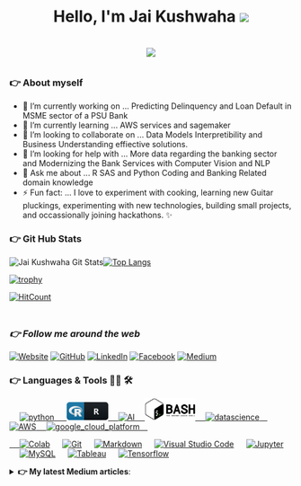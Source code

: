 <h1 align="center">Hello, I'm Jai Kushwaha <img src="https://github.com/jaikushwaha7/jaikushwaha7/blob/master/gif1.gif/" width="50" </h1>
<p align="center">
 <a href="https://github.com/DenverCoder1/readme-typing-svg"><img src="https://readme-typing-svg.herokuapp.com?lines=DS%20|%20AI%20|%20ML%20Enthusiast;Model+Developer%20|%20Model+Governance%20|%20Model+Validation;Learner+at+Heart;&center=true&width=500&height=50&font=georgia"></a>
</p>   

  ### 👉 About myself
- 🔭 I’m currently working on ... Predicting Delinquency and Loan Default in MSME sector of a PSU Bank
- 🌱 I’m currently learning ... AWS services and sagemaker
- 👯 I’m looking to collaborate on ... Data Models Interpretibility and Business Understanding effiective solutions.
- 🤔 I’m looking for help with ... More data regarding the banking sector and Modernizing the Bank Services with Computer Vision and NLP
- 💬 Ask me about ... R SAS and Python Coding and Banking Related domain knowledge
- ⚡ Fun fact: ... I love to experiment with cooking, learning new Guitar pluckings, experimenting with new technologies, building small projects, and occassionally joining hackathons. ✨

### 👉 Git Hub Stats

![Jai Kushwaha Git Stats](https://github-readme-stats-sigma-five.vercel.app/api?username=jaikushwaha7&&show_icons=true&title_color=ffffff&icon_color=bb2acf&text_color=daf7dc&bg_color=151515&v=dkE4mVhwMB4&redir_token=QUFFLUhqa1B1ZEdRd0Q0ZTdZVk9MeXEtODQzWHMxOXVsQXxBQ3Jtc0trbDd1a3c5N1RXdWxWc1JNVmp0SDhfV09FZWcwYXV4dUVXUV9fOWhkcE9CRTI1V1BtZzRFbmxqM08yWWZGRmswX1Z5VlJtQVUxc3lQdXZ3bUJoZkV6VnZjeVBjeU1TMFpvWVA3bmhNMlNRS24zQlRQOA==&event=video_description&theme=onedark)[![Top Langs](https://github-readme-stats.vercel.app/api/top-langs/?username=jaikushwaha7&layout=compact&bg_color=151515&theme=dracula)](https://github.com/anuraghazra/github-readme-stats)
                                                                                       
[![trophy](https://github-readme-stats-sigma-five.vercel.app/?username=jaikushwaha7&no-frame=true&theme=oldie)](https://github.com/jaikushwaha7/github-profile-trophy/)

[![HitCount](http://hits.dwyl.com/jaikushwaha7/jaikushwaha7.svg)](http://hits.dwyl.com/jaikushwaha7/jaikushwaha7)
<h3 align="center"><table style="background-color:#F5F5DC">

<!--<tr>
<td>

<img align="center" src="https://github.com/jaikushwaha7/jaikushwaha7/blob/master/Jai%20Photo.jpg" width="180"/>
👨‍ Jai Kushwaha 
<p align="center">
<a href = "https://github.com/jaikushwaha7"><img src = "https://github.com/harshalrj25/MasterAssetsRepo/blob/master/gitHubLogo.png" width="32" height = "33"/></a>
<a href = "https://stackoverflow.com/users/14311693/jai-kushwaha?tab=profile"><img src = "https://github.com/harshalrj25/MasterAssetsRepo/blob/master/stackoverflow svg icon.svg" width="36" height="36"/></a>
-->
</p>
</td>

</tr> 
</table></h2>


### <i> 👉 Follow me around the web</i>

<p align="left">
  	<a href="https://jaikushwaha7.github.io/JaiKushwaha.github.io//"><img src="https://img.shields.io/badge/website-000000?style=for-the-badge&logo=About.me&logoColor=white" alt="Website"/></a>
	<a href="mailto:jaikushwaha7@gmail.com><img src="https://img.shields.io/badge/Gmail-D14836?style=for-the-badge&logo=gmail&logoColor=white" alt="Gmail"/></a>
	<a href="https://github.com/jaikushwaha7"><img src="https://img.shields.io/badge/GitHub-100000?style=for-the-badge&logo=github&logoColor=white" alt="GitHub"/></a>
	<a href="https://linkedin.com/in/jai-kushwaha"><img src="https://img.shields.io/badge/LinkedIn-0077B5?style=for-the-badge&logo=linkedin&logoColor=white" alt="LinkedIn"/></a>
	<a href="https://www.facebook.com/jai.kushwaha.5/"><img src="https://img.shields.io/badge/Facebook-1877F2?style=for-the-badge&logo=facebook&logoColor=white" alt="Facebook"/></a>
        <a href="https://medium.com/@jaikushwaha7/"><img src="https://img.shields.io/badge/Medium-12100E?style=for-the-badge&logo=medium&logoColor=white" alt="Medium"/></a>

</div>

### 👉 Languages & Tools 👨‍💻 🛠
<p align="left">
<!-- For more icons please follow  https://github.com/MikeCodesDotNET/ColoredBadges -->	
&emsp;
    <a href="#"><img src="https://img.shields.io/badge/Python-14354C?style=for-the-badge&logo=python&logoColor=white" alt="python" width="100" hight="30"> 
&emsp;
<a href="#"><img src="https://github.com/MikeCodesDotNET/ColoredBadges/blob/master/png/dev/languages/r.png" alt="R" >&emsp;
 <a href="#"><img src="https://github.com/Xx-Ashutosh-xX/Xx-Ashutosh-xX/blob/master/assets/icons/ai.png" alt="AI" width="90" hight="30">&emsp;
 <a href="#"><img src="https://github.com/Xx-Ashutosh-xX/Xx-Ashutosh-xX/blob/master/assets/icons/bash.png" alt="bash" width="90" hight="30">&emsp;
 <a href="#"><img src="https://github.com/Xx-Ashutosh-xX/Xx-Ashutosh-xX/blob/master/assets/icons/datascience.png" alt="datascience" width="150" hight="80">&emsp;
 <a href="#"><img src="https://github.com/MikeCodesDotNET/ColoredBadges/blob/master/png/dev/services/aws.png" alt="AWS" width="90" hight="30">&emsp;
 <a href="#"><img src="https://github.com/Xx-Ashutosh-xX/Xx-Ashutosh-xX/blob/master/assets/icons/google_cloud_platform.png" alt="google_cloud_platform" width="200" hight="80">&emsp;
<p>
  &emsp;
    <a href="#"><img alt="Colab" src="https://img.shields.io/badge/Colab-00b56a.svg?logo=google-colab&logoColor=white"></a>
  &emsp;
    <a href="#"><img alt="Git" src="https://img.shields.io/badge/Git%20-%23F05033.svg?logo=git&logoColor=white"></a>
&emsp;
    <a href="#"><img alt="Markdown" src="https://img.shields.io/badge/Markdown-000000?style=flate&logo=markdown&logoColor=white"></a>
  &emsp;
    <a href="#"><img alt="Visual Studio Code" src="https://img.shields.io/badge/Visual%20Studio%20Code-0078d7.svg?logo=visual-studio-code&logoColor=white"></a>
  &emsp;
    <a href="#"><img alt="Jupyter" src="https://img.shields.io/badge/Jupyter%20-%23F37626.svg?logo=Jupyter&logoColor=white"></a>
 &emsp; 
    <a href="#"><img alt="MySQL" src="https://img.shields.io/badge/MySQL-00000F?style=for-the-badge&logo=mysql&logoColor=white"></a>
 &emsp; 	
    <a href="#"><img alt="Tableau" src="https://img.shields.io/badge/Tableau-E97627?style=for-the-badge&logo=Tableau&logoColor=white"></a>
 &emsp; 	
    <a href="#"><img alt="Tensorflow" src="https://img.shields.io/badge/TensorFlow-FF6F00?style=for-the-badge&logo=tensorflow&logoColor=white"></a>
 &emsp; 
															

<details> 

<summary><b> 👉 My latest Medium articles</b>:</summary>
   <a target="_blank" href="https://medium.com/@jaikushwaha7/enhancing-poorly-designed-dashboard-a3eec838c6b5?source=---------2----------------------------"><img src="https://github-readme-medium-recent-article.vercel.app/medium/@jaikushwaha7/0" alt="Recent Article 0"></a>
   <a target="_blank" href="https://medium.com/@jaikushwaha7/application-of-linear-programming-lp-and-discuss-the-usefulness-of-lp-91c1bf1d1c5c?source=---------3----------------------------/1"><img src="https://github-readme-medium-recent-article.vercel.app/medium/@jaikushwaha7/1" alt="Recent Article 1"></a>
   <a target="_blank" href="https://medium.com/@jaikushwaha7/applications-of-various-time-series-models-in-the-context-of-prices-of-airlines-ticket-like-low-911b060a94cb?source=---------4----------------------------/2"><img src="https://github-readme-medium-recent-article.vercel.app/medium/@jaikushwaha7/2" alt="Recent Article 2"></a>
   <a target="_blank" href="https://medium.com/@jaikushwaha7/the-applications-of-anova-one-way-anova-two-way-anova-and-regression-techniques-in-the-context-c53d84c1a248?source=---------5----------------------------/3"><img src="https://github-readme-medium-recent-article.vercel.app/medium/@jaikushwaha7/3" alt="Recent Article 3"></a>
</details>




